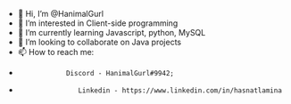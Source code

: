 - 👋 Hi, I’m @HanimalGurl
- 👀 I’m interested in Client-side programming
- 🌱 I’m currently learning Javascript, python, MySQL
- 💞️ I’m looking to collaborate on Java projects
- 📫 How to reach me: 
-        	      Discord - HanimalGurl#9942;
-                    Linkedin - https://www.linkedin.com/in/hasnatlamina

<!---
HanimalGurl/HanimalGurl is a ✨ special ✨ repository because its `README.md` (this file) appears on your GitHub profile.
You can click the Preview link to take a look at your changes.
--->
